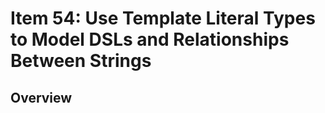 # Item 54: Use Template Literal Types to Model DSLs and Relationships Between Strings

## Overview


<!-- References -->
